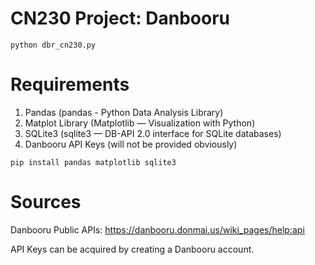# CN230 Project: Danbooru

    python dbr_cn230.py

# Requirements
1. Pandas (pandas - Python Data Analysis Library)
2. Matplot Library (Matplotlib — Visualization with Python)
3. SQLite3 (sqlite3 — DB-API 2.0 interface for SQLite databases)
4. Danbooru API Keys (will not be provided obviously)
```
pip install pandas matplotlib sqlite3
```
# Sources
Danbooru Public APIs: https://danbooru.donmai.us/wiki_pages/help:api

API Keys can be acquired by creating a Danbooru account.
